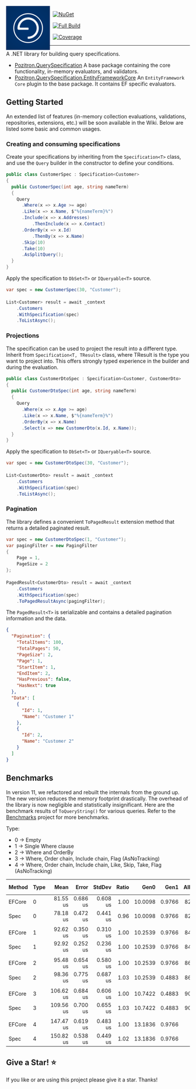 <img align="left" src="pozitronlogo.png" width="120" height="120">

&nbsp; [![NuGet](https://img.shields.io/nuget/v/Pozitron.QuerySpecification.svg)](https://www.nuget.org/packages/Pozitron.QuerySpecification)

&nbsp; [![Full Build](https://github.com/fiseni/QuerySpecification/actions/workflows/build.yml/badge.svg)](https://github.com/fiseni/QuerySpecification/actions/workflows/build.yml)

&nbsp; [![Coverage](https://queryspecification.fiseni.com/badge_combined.svg)](https://queryspecification.fiseni.com)

---

A .NET library for building query specifications.
- [Pozitron.QuerySpecification](https://www.nuget.org/packages/Pozitron.QuerySpecification)
  A base package containing the core functionality, in-memory evaluators, and validators.
- [Pozitron.QuerySpecification.EntityFrameworkCore](https://www.nuget.org/packages/Pozitron.QuerySpecification.EntityFrameworkCore)
  An `EntityFramework Core` plugin to the base package. It contains EF specific evaluators.

## Getting Started

An extended list of features (in-memory collection evaluations, validations, repositories, extensions, etc.) will be soon available in the Wiki. Below are listed some basic and common usages.

### Creating and consuming specifications

Create your specifications by inheriting from the `Specification<T>` class, and use the `Query` builder in the constructor to define your conditions.

```csharp
public class CustomerSpec : Specification<Customer>
{
  public CustomerSpec(int age, string nameTerm)
  {
    Query
      .Where(x => x.Age >= age)
      .Like(x => x.Name, $"%{nameTerm}%")
      .Include(x => x.Addresses)
          .ThenInclude(x => x.Contact)
      .OrderBy(x => x.Id)
          .ThenBy(x => x.Name)
      .Skip(10)
      .Take(10)
      .AsSplitQuery();
  }
}
```

Apply the specification to `DbSet<T>` or `IQueryable<T>` source.

```csharp
var spec = new CustomerSpec(30, "Customer");

List<Customer> result = await _context
    .Customers
    .WithSpecification(spec)
    .ToListAsync();
```

### Projections

The specification can be used to project the result into a different type. Inherit from `Specification<T, TResult>` class, where TResult is the type you want to project into. This offers strongly typed experience in the builder and during the evaluation.

```csharp
public class CustomerDtoSpec : Specification<Customer, CustomerDto>
{
  public CustomerDtoSpec(int age, string nameTerm)
  {
    Query
      .Where(x => x.Age >= age)
      .Like(x => x.Name, $"%{nameTerm}%")
      .OrderBy(x => x.Name)
      .Select(x => new CustomerDto(x.Id, x.Name));
  }
}
```

Apply the specification to `DbSet<T>` or `IQueryable<T>` source.

```csharp
var spec = new CustomerDtoSpec(30, "Customer");

List<CustomerDto> result = await _context
    .Customers
    .WithSpecification(spec)
    .ToListAsync();
```

### Pagination

The library defines a convenient `ToPagedResult` extension method that returns a detailed paginated result.

```csharp
var spec = new CustomerDtoSpec(1, "Customer");
var pagingFilter = new PagingFilter
{
    Page = 1,
    PageSize = 2
};

PagedResult<CustomerDto> result = await _context
    .Customers
    .WithSpecification(spec)
    .ToPagedResultAsync(pagingFilter);
```

The `PagedResult<T>` is serializable and contains a detailed pagination information and the data.

```json
{
  "Pagination": {
    "TotalItems": 100,
    "TotalPages": 50,
    "PageSize": 2,
    "Page": 1,
    "StartItem": 1,
    "EndItem": 2,
    "HasPrevious": false,
    "HasNext": true
  },
  "Data": [
    {
      "Id": 1,
      "Name": "Customer 1"
    },
    {
      "Id": 2,
      "Name": "Customer 2"
    }
  ]
}
```

## Benchmarks

In version 11, we refactored and rebuilt the internals from the ground up. The new version reduces the memory footprint drastically. The overhead of the library is now negligible and statistically insignificant. Here are the benchmark results of `ToQueryString()` for various queries. Refer to the [Benchmarks](https://github.com/fiseni/QuerySpecification/tree/main/tests/QuerySpecification.Benchmarks/Benchmarks) project for more benchmarks.

Type:
- 0 -> Empty
- 1 -> Single Where clause
- 2 -> Where and OrderBy
- 3 -> Where, Order chain, Include chain, Flag (AsNoTracking)
- 4 -> Where, Order chain, Include chain, Like, Skip, Take, Flag (AsNoTracking)

| Method | Type | Mean      | Error    | StdDev   | Ratio | Gen0    | Gen1   | Allocated | Alloc Ratio |
|------- |----- |----------:|---------:|---------:|------:|--------:|-------:|----------:|------------:|
| EFCore | 0    |  81.55 us | 0.686 us | 0.608 us |  1.00 | 10.0098 | 0.9766 |  82.54 KB |        1.00 |
| Spec   | 0    |  78.18 us | 0.472 us | 0.441 us |  0.96 | 10.0098 | 0.9766 |  82.53 KB |        1.00 |
|        |      |           |          |          |       |         |        |           |             |
| EFCore | 1    |  92.62 us | 0.350 us | 0.310 us |  1.00 | 10.2539 | 0.9766 |  84.77 KB |        1.00 |
| Spec   | 1    |  92.92 us | 0.252 us | 0.236 us |  1.00 | 10.2539 | 0.9766 |  84.84 KB |        1.00 |
|        |      |           |          |          |       |         |        |           |             |
| EFCore | 2    |  95.48 us | 0.654 us | 0.580 us |  1.00 | 10.2539 | 0.9766 |  86.03 KB |        1.00 |
| Spec   | 2    |  98.36 us | 0.775 us | 0.687 us |  1.03 | 10.2539 | 0.4883 |  86.12 KB |        1.00 |
|        |      |           |          |          |       |         |        |           |             |
| EFCore | 3    | 106.62 us | 0.684 us | 0.606 us |  1.00 | 10.7422 | 0.4883 |  90.35 KB |        1.00 |
| Spec   | 3    | 109.56 us | 0.700 us | 0.655 us |  1.03 | 10.7422 | 0.4883 |  90.64 KB |        1.00 |
|        |      |           |          |          |       |         |        |           |             |
| EFCore | 4    | 147.47 us | 0.619 us | 0.483 us |  1.00 | 13.1836 | 0.9766 | 110.78 KB |        1.00 |
| Spec   | 4    | 150.82 us | 0.538 us | 0.449 us |  1.02 | 13.1836 | 0.9766 | 111.32 KB |        1.00 |

## Give a Star! :star:
If you like or are using this project please give it a star. Thanks!
